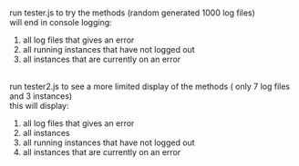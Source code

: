<br> run tester.js to try the methods (random generated 1000 log files)
<br> will end in console logging: 
1. all log files that gives an error
2. all running instances that have not logged out
3. all instances that are currently on an error

<br> run tester2.js to see a more limited display of the methods ( only 7 log files and 3 instances)
<br> this will display:
1. all log files that gives an error
2. all instances
3. all running instances that have not logged out
4. all instances that are currently on an error
